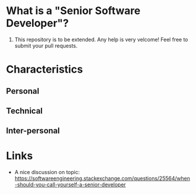 # What is a "Senior Software Developer"?
1. This repository is to be extended. Any help is very velcome! Feel free to submit your pull requests.

# Characteristics
## Personal
## Technical
## Inter-personal

# Links
- A nice discussion on topic: https://softwareengineering.stackexchange.com/questions/25564/when-should-you-call-yourself-a-senior-developer
